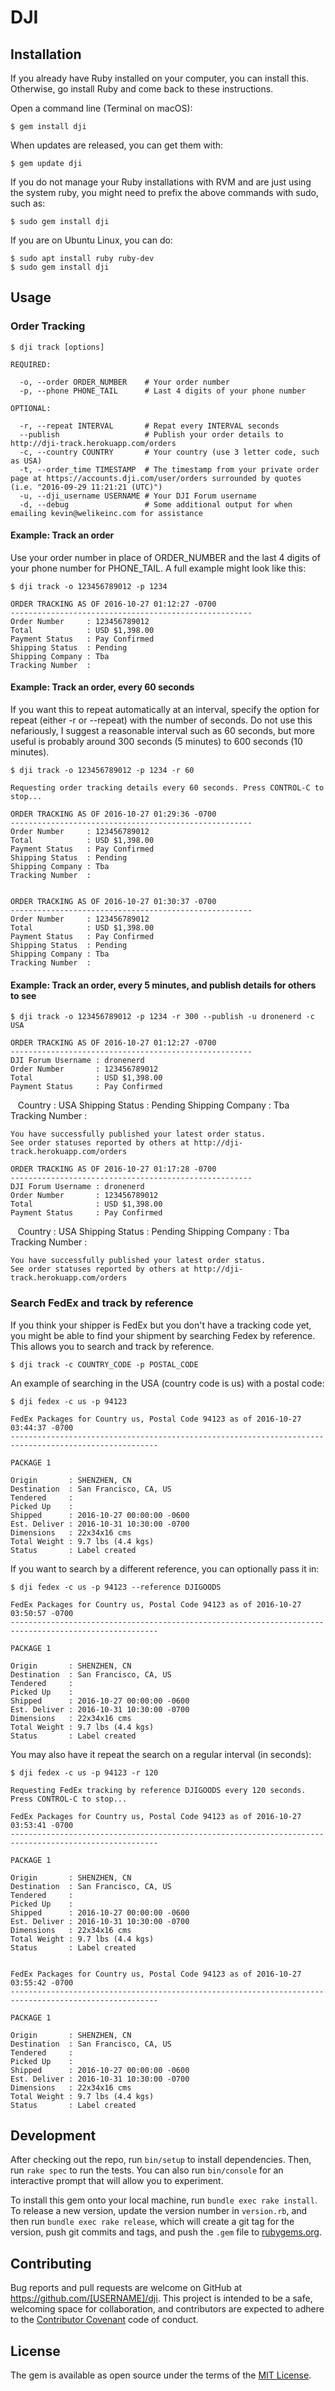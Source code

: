 # DJI



## Installation

If you already have Ruby installed on your computer, you can install this. Otherwise, go install Ruby and come back to these instructions.

Open a command line (Terminal on macOS):

    $ gem install dji

When updates are released, you can get them with:

    $ gem update dji

If you do not manage your Ruby installations with RVM and are just using the system ruby, you might need to prefix the above commands with sudo, such as:

    $ sudo gem install dji

If you are on Ubuntu Linux, you can do:

    $ sudo apt install ruby ruby-dev
    $ sudo gem install dji

## Usage

### Order Tracking

```
$ dji track [options]

REQUIRED:

  -o, --order ORDER_NUMBER    # Your order number
  -p, --phone PHONE_TAIL      # Last 4 digits of your phone number

OPTIONAL:
  
  -r, --repeat INTERVAL       # Repat every INTERVAL seconds
  --publish                   # Publish your order details to http://dji-track.herokuapp.com/orders
  -c, --country COUNTRY       # Your country (use 3 letter code, such as USA)
  -t, --order_time TIMESTAMP  # The timestamp from your private order page at https://accounts.dji.com/user/orders surrounded by quotes (i.e. "2016-09-29 11:21:21 (UTC)")
  -u, --dji_username USERNAME # Your DJI Forum username
  -d, --debug                 # Some additional output for when emailing kevin@welikeinc.com for assistance
```

#### Example: Track an order

Use your order number in place of ORDER_NUMBER and the last 4 digits of your phone number for PHONE_TAIL. A full example might look like this:

    $ dji track -o 123456789012 -p 1234

    ORDER TRACKING AS OF 2016-10-27 01:12:27 -0700
    ------------------------------------------------------
    Order Number     : 123456789012
    Total            : USD $1,398.00
    Payment Status   : Pay Confirmed
    Shipping Status  : Pending
    Shipping Company : Tba
    Tracking Number  : 

#### Example: Track an order, every 60 seconds

If you want this to repeat automatically at an interval, specify the option for repeat (either -r or --repeat) with the number of seconds. Do not use this nefariously, I suggest a reasonable interval such as 60 seconds, but more useful is probably around 300 seconds (5 minutes) to 600 seconds (10 minutes).

    $ dji track -o 123456789012 -p 1234 -r 60

    Requesting order tracking details every 60 seconds. Press CONTROL-C to stop...

    ORDER TRACKING AS OF 2016-10-27 01:29:36 -0700
    ------------------------------------------------------
    Order Number     : 123456789012
    Total            : USD $1,398.00
    Payment Status   : Pay Confirmed
    Shipping Status  : Pending
    Shipping Company : Tba
    Tracking Number  : 


    ORDER TRACKING AS OF 2016-10-27 01:30:37 -0700
    ------------------------------------------------------
    Order Number     : 123456789012
    Total            : USD $1,398.00
    Payment Status   : Pay Confirmed
    Shipping Status  : Pending
    Shipping Company : Tba
    Tracking Number  : 

#### Example: Track an order, every 5 minutes, and publish details for others to see

    $ dji track -o 123456789012 -p 1234 -r 300 --publish -u dronenerd -c USA

    ORDER TRACKING AS OF 2016-10-27 01:12:27 -0700
    ------------------------------------------------------
    DJI Forum Username : dronenerd
    Order Number       : 123456789012
    Total              : USD $1,398.00
    Payment Status     : Pay Confirmed
    Country            : USA
    Shipping Status    : Pending
    Shipping Company   : Tba
    Tracking Number    : 
    
    You have successfully published your latest order status.
    See order statuses reported by others at http://dji-track.herokuapp.com/orders
    
    ORDER TRACKING AS OF 2016-10-27 01:17:28 -0700
    ------------------------------------------------------
    DJI Forum Username : dronenerd
    Order Number       : 123456789012
    Total              : USD $1,398.00
    Payment Status     : Pay Confirmed
    Country            : USA
    Shipping Status    : Pending
    Shipping Company   : Tba
    Tracking Number    : 
    
    You have successfully published your latest order status.
    See order statuses reported by others at http://dji-track.herokuapp.com/orders

### Search FedEx and track by reference

If you think your shipper is FedEx but you don't have a tracking code yet, you might be able to find your shipment by
searching Fedex by reference. This allows you to search and track by reference.

    $ dji track -c COUNTRY_CODE -p POSTAL_CODE

An example of searching in the USA (country code is us) with a postal code:

    $ dji fedex -c us -p 94123

    FedEx Packages for Country us, Postal Code 94123 as of 2016-10-27 03:44:37 -0700
    -------------------------------------------------------------------------------------------------------

    PACKAGE 1

    Origin       : SHENZHEN, CN
    Destination  : San Francisco, CA, US
    Tendered     : 
    Picked Up    : 
    Shipped      : 2016-10-27 00:00:00 -0600
    Est. Deliver : 2016-10-31 10:30:00 -0700
    Dimensions   : 22x34x16 cms
    Total Weight : 9.7 lbs (4.4 kgs)
    Status       : Label created

If you want to search by a different reference, you can optionally pass it in:

    $ dji fedex -c us -p 94123 --reference DJIGOODS

    FedEx Packages for Country us, Postal Code 94123 as of 2016-10-27 03:50:57 -0700
    -------------------------------------------------------------------------------------------------------

    PACKAGE 1

    Origin       : SHENZHEN, CN
    Destination  : San Francisco, CA, US
    Tendered     : 
    Picked Up    : 
    Shipped      : 2016-10-27 00:00:00 -0600
    Est. Deliver : 2016-10-31 10:30:00 -0700
    Dimensions   : 22x34x16 cms
    Total Weight : 9.7 lbs (4.4 kgs)
    Status       : Label created

You may also have it repeat the search on a regular interval (in seconds):

    $ dji fedex -c us -p 94123 -r 120

    Requesting FedEx tracking by reference DJIGOODS every 120 seconds. Press CONTROL-C to stop...

    FedEx Packages for Country us, Postal Code 94123 as of 2016-10-27 03:53:41 -0700
    -------------------------------------------------------------------------------------------------------

    PACKAGE 1

    Origin       : SHENZHEN, CN
    Destination  : San Francisco, CA, US
    Tendered     : 
    Picked Up    : 
    Shipped      : 2016-10-27 00:00:00 -0600
    Est. Deliver : 2016-10-31 10:30:00 -0700
    Dimensions   : 22x34x16 cms
    Total Weight : 9.7 lbs (4.4 kgs)
    Status       : Label created


    FedEx Packages for Country us, Postal Code 94123 as of 2016-10-27 03:55:42 -0700
    -------------------------------------------------------------------------------------------------------

    PACKAGE 1

    Origin       : SHENZHEN, CN
    Destination  : San Francisco, CA, US
    Tendered     : 
    Picked Up    : 
    Shipped      : 2016-10-27 00:00:00 -0600
    Est. Deliver : 2016-10-31 10:30:00 -0700
    Dimensions   : 22x34x16 cms
    Total Weight : 9.7 lbs (4.4 kgs)
    Status       : Label created

## Development

After checking out the repo, run `bin/setup` to install dependencies. Then, run `rake spec` to run the tests. You can also run `bin/console` for an interactive prompt that will allow you to experiment.

To install this gem onto your local machine, run `bundle exec rake install`. To release a new version, update the version number in `version.rb`, and then run `bundle exec rake release`, which will create a git tag for the version, push git commits and tags, and push the `.gem` file to [rubygems.org](https://rubygems.org).

## Contributing

Bug reports and pull requests are welcome on GitHub at https://github.com/[USERNAME]/dji. This project is intended to be a safe, welcoming space for collaboration, and contributors are expected to adhere to the [Contributor Covenant](http://contributor-covenant.org) code of conduct.


## License

The gem is available as open source under the terms of the [MIT License](http://opensource.org/licenses/MIT).

